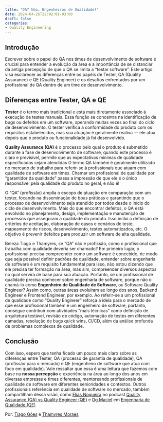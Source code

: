 ```yaml
---
title: "QA? Não. Engenheiros de Qualidade!"
date: 2024-04-26T22:02:01-03:00
draft: false
categories:
- Quality Engineering
---
```


## Introdução

Escrever sobre o papel do QA nos times de desenvolvimento de software é crucial para entender a evolução da área e a importância de se distanciar da antiga percepção de que o QA se limita a “testar software”. Este artigo visa esclarecer as diferenças entre os papéis de Tester, QA (Quality Assurance) e QE (Quality Engineer) e os desafios enfrentados por um profissional de QA dentro de um time de desenvolvimento.

## Diferenças entre Tester, QA e QE

**Tester** é o termo mais tradicional e está mais diretamente associado à execução de testes manuais. Essa função se concentra na identificação de bugs ou defeitos em um software, operando muitas vezes ao final do ciclo de desenvolvimento. O tester verifica a conformidade do produto com os requisitos estabelecidos, mas sua atuação é geralmente reativa — ele atua depois que o produto ou funcionalidade já foi desenvolvido.

**Quality Assurance (QA)** é o processo pelo qual o produto é submetido durante a fase de desenvolvimento de software, quando este processo é claro e previsível, permite que as expectativas mínimas de qualidade especificadas sejam atendidas
O termo QA também é geralmente utilizado no mercado de trabalho para referir-se à profissionais que atuam com qualidade de software em times. Chamar um profissional de qualidade por “garantidor da qualidade” passa a impressão de que ele é o único responsável pela qualidade do produto no geral, e não é!

O “QA” (profissão) amplia o escopo de atuação em comparação com um tester, focando na disseminação de boas práticas e garantindo que o processo de desenvolvimento seja atendido por todos desde o início do ciclo de desenvolvimento. Mais do que encontrar defeitos, o QA está envolvido no planejamento, design, implementação e manutenção de processos que asseguram a qualidade do produto. Isso inclui a definição de critérios de aceitação, elaboração de casos e cenários de teste, mapeamento de riscos, desenvolvimento, testes automatizados, etc. O objetivo é prevenir defeitos para produzir um software de alta qualidade.

Beleza Tiago e Thamyres, se “QA” não é profissão, como o profissional que trabalha com qualidade deveria ser chamado?
Em primeiro lugar, o profissional precisa compreender como um software é concebido, de modo que seja possível definir padrões de qualidade, entender sobre engenharia de software é um requisito fundamental para isso, não estou dizendo que ele precisa ter formação na área, mas sim, compreender diversos aspectos no qual servirá de base para sua atuação. Portanto, se um profissional de qualidade precisa conhecer sobre engenharia de software, porque não o chamá-lo como **Engenheiro de Qualidade de Software**, ou Software Quality Engineer? Assim como, outras áreas evoluíram ao longo dos anos, Backend Engineer e Frontend Engineer, por exemplo.
Ao referir-se a um profissional de qualidade como “Quality Engineer” reforça a ideia para o mercado de que esse profissional também é um engenheiro de software, portanto, consegue contribuir com atividades “mais técnicas” como definição de arquitetura testável, revisão de código, automação de testes em diferentes camadas, resolução de bugs quick wins, CI/CD, além da análise profunda de problemas complexos de qualidade.

## Conclusão

Com isso, espero que tenha ficado um pouco mais claro sobre as diferenças entre Tester, QA (processo de garantia de qualidade), QA (profissão para o mercado) e QE (engenheiro de software que atua com foco em qualidade). Vale ressaltar que essa é uma leitura que fazemos com base na **nossa percepção** e experiência na área ao longo dos anos em diversas empresas e times diferentes, mentoreando profissionais de qualidade de software em diferentes senioridades e contextos. Outros profissionais referência em qualidade de software no mercado, também compartilham dessa visão, como [Elias Nogueira](https://www.linkedin.com/in/eliasnogueira/) no podcast [Quality Assurance (QA) vs Quality Engineer (QE)](https://www.youtube.com/watch?v=-ctD3J7-yUo&t=1s&ab_channel=Zup) e [Og Maciel](https://www.linkedin.com/in/ogmaciel) em [Engenharia de Qualidade (QE)](https://www.youtube.com/watch?v=AQzMk0j41S0&ab_channel=EduardoMendes)

Por: [Tiago Góes](https://www.linkedin.com/in/tiagogs/) e [Thamyres Moraes](https://www.linkedin.com/in/thamyres-moraes)
